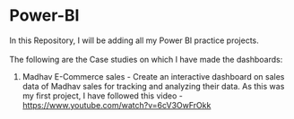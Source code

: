 # Power-BI
In this Repository, I will be adding all my Power BI practice projects.  
<Br>
The following are the Case studies on which I have made the dashboards:
1. Madhav E-Commerce sales - Create an interactive dashboard on sales data of Madhav sales for tracking and analyzing their data.
   As this was my first project, I have followed this video - https://www.youtube.com/watch?v=6cV3OwFrOkk


